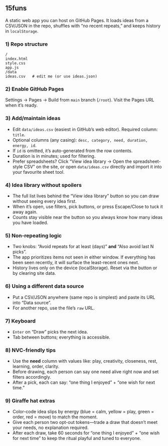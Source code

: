 ## 15funs

A static web app you can host on GitHub Pages. It loads ideas from a CSV/JSON in the repo, shuffles with
“no recent repeats,” and keeps history in `localStorage`.

### 1) Repo structure
```
/
index.html
style.css
app.js
/data
ideas.csv   # edit me (or use ideas.json)
```

### 2) Enable GitHub Pages
Settings → Pages → Build from `main` branch (`/root`). Visit the Pages URL when it’s ready.

### 3) Add/maintain ideas
- Edit `data/ideas.csv` (easiest in GitHub’s web editor). Required column: `title`.
- Optional columns (any casing): `desc, category, need, duration, energy, id`.
- If `id` is omitted, it’s auto-generated from the row contents.
- Duration is in minutes; used for filtering.
- Prefer spreadsheets? Click “View idea library → Open the spreadsheet-style CSV” on the site, or
  open `data/ideas.csv` directly and import it into your favourite sheet tool.

### 4) Idea library without spoilers
- The full list lives behind the “View idea library” button so you can draw without seeing every
  idea first.
- When it’s open, use filters, pick buttons, or press Escape/Close to tuck it away again.
- Counts stay visible near the button so you always know how many ideas you have loaded.

### 5) Non-repeating logic
- Two knobs: “Avoid repeats for at least (days)” **and** “Also avoid last N picks”.
- The app prioritizes items not seen in either window. If everything has been seen recently,
  it will surface the least-recent ones next.
- History lives only on the device (localStorage). Reset via the button or by clearing site data.

### 6) Using a different data source
- Put a CSV/JSON anywhere (same repo is simplest) and paste its URL into “Data source”.
- For another repo, use the file’s `raw` URL.

### 7) Keyboard
- `Enter` on “Draw” picks the next idea.
- Tab between buttons; everything is accessible.

### 8) NVC-friendly tips
- Use the **need** column with values like: play, creativity, closeness, rest, learning, order, clarity.
- Before drawing, each person can say one need alive right now and set filters accordingly.
- After a pick, each can say: “one thing I enjoyed” + “one wish for next time.”

### 9) Giraffe hat extras
- Color-code idea slips by energy (blue = calm, yellow = play, green = order, red = move) to match
  the moment.
- Give each person two opt-out tokens—trade a draw that doesn’t meet your needs, no explanation
  required.
- After each draw, take 60 seconds for “one thing I enjoyed” + “one wish for next time” to keep the
  ritual playful and tuned to everyone.
